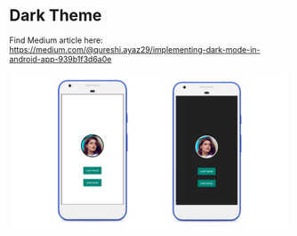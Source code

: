 # Dark Theme

Find Medium article here:
https://medium.com/@qureshi.ayaz29/implementing-dark-mode-in-android-app-939b1f3d6a0e

![screenshot 1](https://github.com/qureshiayaz29/DarkThemeSample/blob/master/cover.png)

